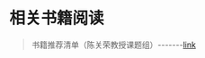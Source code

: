 # 相关书籍阅读
> 书籍推荐清单（陈关荣教授课题组）-------[link](http://www.ee.cityu.edu.hk/~gchen/ComplexNetworks/Books.htm)
